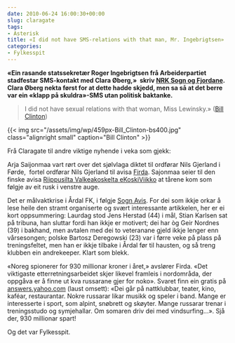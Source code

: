 ```yaml
---
date: 2010-06-24 16:00:30+00:00
slug: claragate
tags: 
- Asterisk
title: «I did not have SMS-relations with that man, Mr. Ingebrigtsen»
categories:
- Fylkesspit
---
```


**«Ein rasande statssekretær Roger Ingebrigtsen frå Arbeiderpartiet stadfestar SMS-kontakt med Clara Øberg,»  skriv [NRK Sogn og Fjordane](http://nrk.no/nyheter/distrikt/nrk_sogn_og_fjordane/1.7182836).  Clara Øberg nekta først for at dette hadde skjedd, men sa så at det berre var ein «klapp på skuldra»-SMS utan politisk baktanke.**


<!--more-->


>I did not have sexual relations with that woman, Miss Lewinsky.» ([Bill Clinton](http://en.wikipedia.org/wiki/Lewinsky_scandal#Denial_and_subsequent_admission))

{{< img src="/assets/img/wp/459px-Bill_Clinton-bs400.jpg" class="alignright small" caption="Bill Clinton" >}}

Frå Claragate til andre viktige nyhende i veka som gjekk:

Arja Saijonmaa vart rørt over det sjølvlaga diktet til  ordførar Nils Gjerland i Førde,  fortel ordførar Nils Gjerland til avisa [ Firda](http://www.firda.no/nyhende/article5167845.ece). Sajonmaa seier til den finske avisa [Riippusilta Valkeakoskelta eKoskiViikko](http://lt.webwombat.com/lt.php?7929) at tårene  kom som følgje av eit rusk i venstre auge.

Det er målvaktkrise i Årdal FK, i følgje [Sogn Avis](http://www.sognavis.no/lokal_sport/article5166878.ece). For dei som ikkje orkar å lese heile den stramt organiserte og svært interessante artikkelen, her er ei kort oppsummering: Laurdag stod Jens Herstad (44) i mål, Stian Karlsen sat på tribuna, han sluttar fordi han ikkje er motivert; dei har òg Geir Nordnes  (39) i bakhand, men avtalen med dei to veteranane gjeld ikkje lenger enn vårsesongen; polske Bartosz Deregowski (23) var i førre veke på plass på treningsfeltet, men han er ikkje tilbake i Årdal før til hausten, og så treng klubben ein andrekeeper. Klart som blekk.

«Noreg  spionerer for 930 millionar kroner i året,» avslører Firda. «Det  viktigaste etterretningsarbeidet skjer likevel framleis i  nordområda, der  oppgåva er å finne ut kva russarane gjer for noko». Svaret finn ein  gratis på [answers.yahoo.com](http://answers.yahoo.com/) (laust omsett): «Dei går på nattklubbar, teater, kino, kaféar,  restaurantar. Nokre russarar likar musikk og speler i band. Mange er  interesserte i sport, som alpint, snøbrett og skøyter. Mange russarar  trenar i treningsstudo og symjehallar. Om somaren driv dei med  vindsurfing...». Sjå der, 930 millionar spart!

Og det var Fylkesspit.

